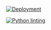 [![Deployment](https://github.com/gu1lhem/flask-docker-test/actions/workflows/deploy.yml/badge.svg)](https://github.com/gu1lhem/flask-docker-test/actions/workflows/deploy.yml)

[![Python linting](https://github.com/gu1lhem/flask-docker-test/actions/workflows/python-linting.yml/badge.svg)](https://github.com/gu1lhem/flask-docker-test/actions/workflows/python-linting.yml)
